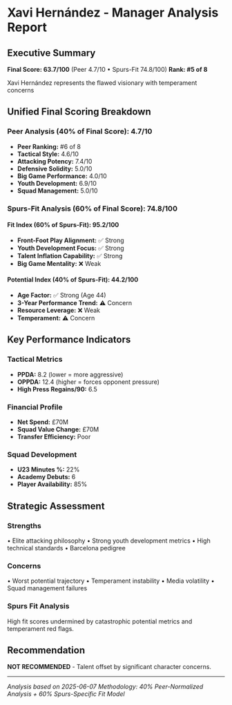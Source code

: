# Xavi Hernández - Manager Analysis Report

## Executive Summary

**Final Score: 63.7/100** (Peer 4.7/10 • Spurs-Fit 74.8/100)
**Rank: #5 of 8**

Xavi Hernández represents the flawed visionary with temperament concerns

## Unified Final Scoring Breakdown

### Peer Analysis (40% of Final Score): 4.7/10
- **Peer Ranking:** #6 of 8
- **Tactical Style:** 4.6/10
- **Attacking Potency:** 7.4/10  
- **Defensive Solidity:** 5.0/10
- **Big Game Performance:** 4.0/10
- **Youth Development:** 6.9/10
- **Squad Management:** 5.0/10

### Spurs-Fit Analysis (60% of Final Score): 74.8/100

#### Fit Index (60% of Spurs-Fit): 95.2/100
- **Front-Foot Play Alignment:** ✅ Strong
- **Youth Development Focus:** ✅ Strong  
- **Talent Inflation Capability:** ✅ Strong
- **Big Game Mentality:** ❌ Weak

#### Potential Index (40% of Spurs-Fit): 44.2/100
- **Age Factor:** ✅ Strong (Age 44)
- **3-Year Performance Trend:** ⚠️ Concern
- **Resource Leverage:** ❌ Weak
- **Temperament:** ⚠️ Concern

## Key Performance Indicators

### Tactical Metrics
- **PPDA:** 8.2 (lower = more aggressive)
- **OPPDA:** 12.4 (higher = forces opponent pressure)
- **High Press Regains/90:** 6.5

### Financial Profile  
- **Net Spend:** £70M
- **Squad Value Change:** £70M
- **Transfer Efficiency:** Poor

### Squad Development
- **U23 Minutes %:** 22%
- **Academy Debuts:** 6
- **Player Availability:** 85%

## Strategic Assessment

### Strengths
• Elite attacking philosophy
• Strong youth development metrics
• High technical standards
• Barcelona pedigree

### Concerns  
• Worst potential trajectory
• Temperament instability
• Media volatility
• Squad management failures

### Spurs Fit Analysis
High fit scores undermined by catastrophic potential metrics and temperament red flags.

## Recommendation

**NOT RECOMMENDED** - Talent offset by significant character concerns.

---

*Analysis based on 2025-06-07*
*Methodology: 40% Peer-Normalized Analysis + 60% Spurs-Specific Fit Model*
